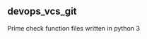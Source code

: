 devops_vcs_git
------------------------------------

Prime check function files written in python 3
